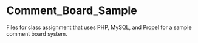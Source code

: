 # Comment_Board_Sample
Files for class assignment that uses PHP, MySQL, and Propel for a sample comment board system.

